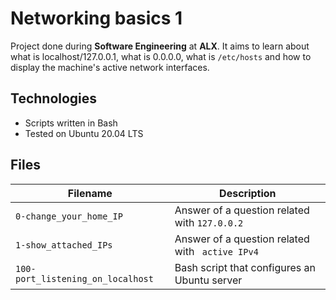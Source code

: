 # Networking basics 1
Project done during **Software Engineering** at **ALX**. It aims to learn about what is localhost/127.0.0.1, what is 0.0.0.0, what is `/etc/hosts` and how to display the machine's active network interfaces.

## Technologies
* Scripts written in Bash
* Tested on Ubuntu 20.04 LTS

## Files

| Filename | Description |
| -------- | ----------- |
| `0-change_your_home_IP` | Answer of a question related with `127.0.0.2` |
| `1-show_attached_IPs` | Answer of a question related with ` active IPv4` |
| `100-port_listening_on_localhost` | Bash script that configures an Ubuntu server |
